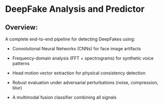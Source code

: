 # DeepFake Analysis and Predictor

## Overview:

A complete end-to-end pipeline for detecting DeepFakes using:

- Convolutional Neural Networks (CNNs) for face image artifacts

- Frequency-domain analysis (FFT + spectrograms) for synthetic voice patterns

- Head motion vector extraction for physical consistency detection

- Robust evaluation under adversarial perturbations (noise, compression, blur)

- A multimodal fusion classifier combining all signals

